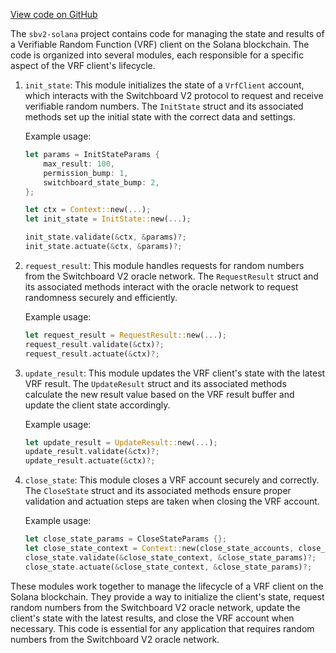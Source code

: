 [View code on GitHub](https://github.com/switchboard-xyz/sbv2-solana/tree/master/.autodoc/docs/json/programs/anchor-vrf-parser/src)

The `sbv2-solana` project contains code for managing the state and results of a Verifiable Random Function (VRF) client on the Solana blockchain. The code is organized into several modules, each responsible for a specific aspect of the VRF client's lifecycle.

1. `init_state`: This module initializes the state of a `VrfClient` account, which interacts with the Switchboard V2 protocol to request and receive verifiable random numbers. The `InitState` struct and its associated methods set up the initial state with the correct data and settings.

   Example usage:
   ```rust
   let params = InitStateParams {
       max_result: 100,
       permission_bump: 1,
       switchboard_state_bump: 2,
   };

   let ctx = Context::new(...);
   let init_state = InitState::new(...);

   init_state.validate(&ctx, &params)?;
   init_state.actuate(&ctx, &params)?;
   ```

2. `request_result`: This module handles requests for random numbers from the Switchboard V2 oracle network. The `RequestResult` struct and its associated methods interact with the oracle network to request randomness securely and efficiently.

   Example usage:
   ```rust
   let request_result = RequestResult::new(...);
   request_result.validate(&ctx)?;
   request_result.actuate(&ctx)?;
   ```

3. `update_result`: This module updates the VRF client's state with the latest VRF result. The `UpdateResult` struct and its associated methods calculate the new result value based on the VRF result buffer and update the client state accordingly.

   Example usage:
   ```rust
   let update_result = UpdateResult::new(...);
   update_result.validate(&ctx)?;
   update_result.actuate(&ctx)?;
   ```

4. `close_state`: This module closes a VRF account securely and correctly. The `CloseState` struct and its associated methods ensure proper validation and actuation steps are taken when closing the VRF account.

   Example usage:
   ```rust
   let close_state_params = CloseStateParams {};
   let close_state_context = Context::new(close_state_accounts, close_state_params);
   close_state.validate(&close_state_context, &close_state_params)?;
   close_state.actuate(&close_state_context, &close_state_params)?;
   ```

These modules work together to manage the lifecycle of a VRF client on the Solana blockchain. They provide a way to initialize the client's state, request random numbers from the Switchboard V2 oracle network, update the client's state with the latest results, and close the VRF account when necessary. This code is essential for any application that requires random numbers from the Switchboard V2 oracle network.
